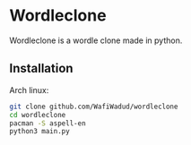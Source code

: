 # Wordleclone

Wordleclone is a wordle clone
made in python.

## Installation

Arch linux:

```bash
git clone github.com/WafiWadud/wordleclone
cd wordleclone
pacman -S aspell-en
python3 main.py
```
